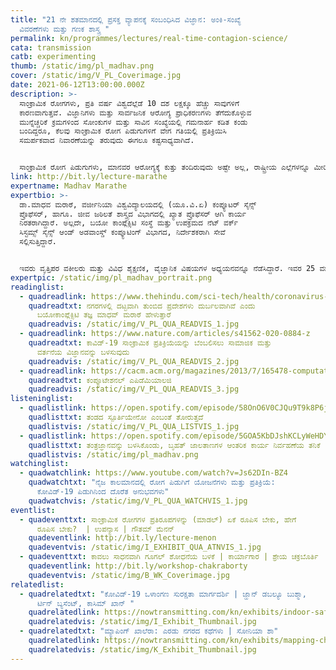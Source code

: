 ```yaml
---
title: "21 ನೇ ಶತಮಾನದಲ್ಲಿ ಪ್ರಸಕ್ತ ವ್ಯಾಪನಕ್ಕೆ ಸಂಬಂಧಿಸಿದ ವಿಜ್ಞಾನ: ಅಂಕಿ-ಸಂಖ್ಯೆ
  ವಿವರಣೆಗಳು ಮತ್ತು ಗಣಕ ಶಾಸ್ತ್ರ "
permalink: kn/programmes/lectures/real-time-contagion-science/
cata: transmission
catb: experimenting
thumb: /static/img/pl_madhav.png
cover: /static/img/V_PL_Coverimage.jpg
date: 2021-06-12T13:00:00.000Z
description: >-
  ಸಾಂಕ್ರಾಮಿಕ ರೋಗಗಳು, ಪ್ರತಿ ವರ್ಷ ವಿಶ್ವದೆಲ್ಲೆಡೆ 10 ದಶ ಲಕ್ಷಕ್ಕೂ ಹೆಚ್ಚು ಸಾವುಗಳಿಗೆ
  ಕಾರಣವಾಗುತ್ತವೆ. ವಿಜ್ಞಾನಿಗಳು ಮತ್ತು ಸಾರ್ವಜನಿಕ ಆರೋಗ್ಯ ಪ್ರಾಧಿಕರಣಗಳು ತೆಗೆದುಕೊಳ್ಳುವ
  ಮುನ್ನೆಚ್ಚರಿಕೆ ಕ್ರಮಗಳಿಂದ ಸೋಂಕುಗಳ ಮತ್ತು ಸಾವಿನ ಸಂಖ್ಯೆಯಲ್ಲಿ ಗಮನಾರ್ಹ ಕಡಿತ ಕಂಡು
  ಬಂದಿದ್ದರೂ, ಕೆಲವು ಸಾಂಕ್ರಾಮಿಕ ರೋಗ ಪಿಡುಗುಗಳಿಗೆ ವೇಗ ಗತಿಯಲ್ಲಿ ಪ್ರತಿಕ್ರಿಯಿಸಿ
  ಸಮರ್ಪಕವಾದ ನಿವಾರಣೆಯನ್ನು ತರುವುದು ಈಗಲೂ ಕಷ್ಟಸಾಧ್ಯವಾಗಿದೆ. 


  ಸಾಂಕ್ರಾಮಿಕ ರೋಗ ಪಿಡುಗುಗಳು, ಮಾನವರ ಆರೋಗ್ಯಕ್ಕೆ ಕುತ್ತು ತಂದಿರುವುದು ಅಷ್ಟೇ ಅಲ್ಲ, ರಾಷ್ಟ್ರೀಯ ಎಲ್ಲೆಗಳನ್ನೂ ಮೀರಿದ ಹಲವು ಬಗೆಯ ಸಮಸ್ಯೆಗಳ ಆಗರವನ್ನೇ ಒಡ್ಡಿರುವುದಾಗಿ ಡಾ.ಮಾಧವ ಮರಾಠೆ ಮತ್ತು ಅವರ ತಂಡದವರು ಈ ಭಾಷಣದ ಮೂಲಕ ವಿವರಿಸಲಿದ್ದಾರೆ. ಸಾಂಖ್ಯಾ ಶಾಸ್ತ್ರ, ಜೀವ ಶಾಸ್ತ್ರ ವಿಜ್ಞಾನ ಹಾಗೂ ವಿಭಿನ್ನ ಮೂಲಗಳ ಮುಖೇಣ ಸಂಗ್ರಹಿಸಿದ ರೋಗ ಸಂಬಂಧಿತ ಅಂಕಿ ಅಂಶಗಳ ಸಮಗ್ರ ಅಧ್ಯಯನವನ್ನು ಬಳಸಿಕೊಂಡು ಹೊಸ ತಂತ್ರಜ್ಞಾನ ಮತ್ತು ಪದ್ಧತಿಗಳನ್ನು ರೂಪಿಸಿ ಸಾಂಕ್ರಾಮಿಕ ರೋಗಗಳ ಜಾಗತಿಕ ಹೊರೆಯನ್ನು ಕಡಿತಗೊಳಿಸ ಬಹುದು ಎಂಬುದರ ಬಗ್ಗೆ ಚರ್ಚಿಸಲಿದ್ದಾರೆ.
link: http://bit.ly/lecture-marathe
expertname: Madhav Marathe
expertbio: >-
  ಡಾ.ಮಾಧವ ಮರಾಠೆ, ವರ್ಜೀನಿಯಾ ವಿಶ್ವವಿದ್ಯಾಲಯ‌ದಲ್ಲಿ (ಯೂ.ವಿ.ಏ) ಕಂಪ್ಯೂಟರ್‌ ಸೈನ್ಸ್‌
  ಪ್ರೊಫೆಸರ್‌, ಹಾಗೂ. ಜೀವ ಜಠಿಲತೆ ಶಾಸ್ತ್ರದ ವಿಭಾಗದಲ್ಲಿ ಖ್ಯಾತ ಪ್ರೊಫೆಸರ್‌ ಆಗಿ ಕಾರ್ಯ
  ನಿರತರಾಗಿದ್ದಾರೆ. ಅಲ್ಲದೇ, ಬಯೋ ಕಾಂಪ್ಲೆಕ್ಸಿಟಿ ಸಂಸ್ಥೆ ಮತ್ತು ಉಪಕ್ರಮದ ನೆಟ್‌ ವರ್ಕ್‌
  ಸಿಸ್ಟಮ್ಸ್‌ ಸೈನ್ಸ್‌ ಆಂಡ್‌ ಅಡವಾಂಸ್ಡ್‌ ಕಂಪ್ಯೂಟಿಂಗ್‌ ವಿಭಾಗದ, ನಿರ್ದೇಶಕರಾಗಿ ಸೇವೆ
  ಸಲ್ಲಿಸುತ್ತಿದ್ದಾರೆ.   


  ಇವರು ವೃತ್ತಿಪರ ವಕೀಲರು ಮತ್ತು ವಿವಿಧ ಶೈಕ್ಷಣಿಕ, ವೈಜ್ಞಾನಿಕ ವಿಷಯಗಳ ಅಧ್ಯಯನವನ್ನೂ ನೆಡೆಸಿದ್ದಾರೆ. ಇವರ 25 ವರ್ಷಗಳ ವೃತ್ತಿ ಜೀವನದಲ್ಲಿ, ಹಲವು ಅಂತರ ಶೈಕ್ಷಣಿಕ ತಂಡಗಳ ಹಾಗೂ ಪರಿಯೋಜನೆಗಳ ಮುಂದಾಳತ್ವ ವಹಿಸಿದ್ದಾರೆ. ಅಂತರ್ಜಾಲ ಮತ್ತು ಡಾಟಾ ವಿಜ್ಞಾನ, ಸಾಂಖ್ಯಕೀಯ ರೋಗ ಶಾಸ್ತ್ರ, ಕೃತಕ ಬುದ್ಧಿಶಕ್ತಿ, ಮೂಲ ಸಂಗಣಕ, ಅತಿ-ವೇಗ ಸೂಕ್ಷ್ಮ ಸಂಗಣನೆ ಇತ್ಯಾದಿ ವಿಷಯಗಳಲ್ಲಿ ಆಸಕ್ತಿ ಹೊಂದಿದ್ದಾರೆ. ಮುಂದುವರೆದ ಸಾಮಾಜಿಕ ವ್ಯವಸ್ಥೆಗಳಲ್ಲಿ ಹಲವಾರು ವ್ಯಾಪನಗಳು ಏಕಾಏಕಿ ಉಗಮಿಸಿ ಸರಾಗವಾಗಿ ಎಲ್ಲೆಡೆ ವ್ಯಾಪಿಸಿ ಬಿಡುತ್ತವೆ. ಈ ಬಗ್ಗೆ ಡಾ. ಮಾಧವ ಮರಾಠೆ ತಮ್ಮ ವೃತ್ತಿ ಜೀವನದಲ್ಲಿ ಆಳವಾದ ಅಧ್ಯಯನ ನಡೆಸಿದ್ದಾರೆ. ರೋಗಗಳನ್ನು ಹೊರತು ಪಡಿಸಿಯೂ, ಅನ್ಯ ಬಗೆಯ ಅನೇಕ ವಿಷಯಗಳನ್ನು ಒಳಗೊಂಡ ವ್ಯಾಪನಗಳು ಪ್ರಚಲಿತದಲ್ಲಿವೆ.
expertpic: /static/img/pl_madhav_portrait.png
readinglist:
  - quadreadlink: https://www.thehindu.com/sci-tech/health/coronavirus-densely-packed-areas-in-cities-are-vulnerable-says-biocomplexity-expert-madhav-marathe/article31195212.ece
    quadreadtxt: ನಗರಗಳಲ್ಲಿ ದಟ್ಟವಾಗಿ ತುಂಬಿದ ಪ್ರದೇಶಗಳು ದುರ್ಬಲವಾಗಿವೆ ಎಂದು
      ಬಯೋಕಾಂಪ್ಲೆಕ್ಸಿಟಿ ತಜ್ಞ ಮಾಧವ್ ಮರಾಠೆ ಹೇಳುತ್ತಾರೆ
    quadreadvis: /static/img/V_PL_QUA_READVIS_1.jpg
  - quadreadlink: https://www.nature.com/articles/s41562-020-0884-z
    quadreadtxt: ಕಾವಿಡ್-19 ಸಾಂಕ್ರಾಮಿಕ ಪ್ರತಿಕ್ರಿಯೆಯನ್ನು ಬೆಂಬಲಿಸಲು ಸಾಮಾಜಿಕ ಮತ್ತು
      ವರ್ತನೆಯ ವಿಜ್ಞಾನವನ್ನು ಬಳಸುವುದು
    quadreadvis: /static/img/V_PL_QUA_READVIS_2.jpg
  - quadreadlink: https://cacm.acm.org/magazines/2013/7/165478-computational-epidemiology/fulltext
    quadreadtxt: ಕಂಪ್ಯೂಟೇಶನಲ್ ಎಪಿಡೆಮಿಯಾಲಜಿ
    quadreadvis: /static/img/V_PL_QUA_READVIS_3.jpg
listeninglist:
  - quadlistlink: https://open.spotify.com/episode/58OnO6V0CJQu9T9k8P6jEK
    quadlisttxt: ತಂಡದ ಸ್ಪೂರ್ತಿಯೇನೋ ಎಂಬಂತೆ ತೋರುತ್ತದೆ
    quadlistvis: /static/img/V_PL_QUA_LISTVIS_1.jpg
  - quadlistlink: https://open.spotify.com/episode/5GOA5KbDJshKCLyWeHDYIP
    quadlisttxt: ತಂತ್ರಜ್ಞಾನವನ್ನು ಬಳಸಿಕೊಂಡು, ಬೃಹತ್‌ ಜಾಲತಾಣಗಳ ಆಂತರಿಕ ಕಾರ್ಯ ನಿರ್ವಹಣೆಯ ತನಿಕೆ
    quadlistvis: /static/img/pl_madhav.png
watchinglist:
  - quadwatchlink: https://www.youtube.com/watch?v=Js62DIn-BZ4
    quadwatchtxt: "ನೈಜ ಕಾಲಮಾನದಲ್ಲಿ ರೋಗ ಪಿಡುಗಿಗೆ ಯೋಜನೆಗಳು ಮತ್ತು ಪ್ರತಿಕ್ರಿಯೆ:
      ಕೋವಿಡ್-19‌ ಪಿಡುಗಿನಿಂದ ದೊರೆತ ಅನುಭವಗಳು"
    quadwatchvis: /static/img/V_PL_QUA_WATCHVIS_1.jpg
eventlist:
  - quadeventtxt: ಸಾಂಕ್ರಾಮಿಕ ರೋಗಗಳ ಪ್ರತಿರೂಪಗಳನ್ನು (ಮಾಡಲ್‌) ಏಕೆ ರೂಪಿಸ ಬೇಕು, ಹೇಗೆ
      ರೂಪಿಸ ಬೇಕು?  | ಉಪನ್ಯಾಸ | ಗೌತಮ್‌ ಮೆನನ್‌
    quadeventlink: http://bit.ly/lecture-menon
    quadeventvis: /static/img/I_EXHIBIT_QUA_ATNVIS_1.jpg
  - quadeventtxt: ಕಾವಲು ಸಾಧನವಾಗಿ ಗೂಗಲ್‌ ಶೋಧನೆಯ ಬಳಕೆ | ಕಾರ್ಯಾಗಾರ | ಶ್ರೇಯ ಚಕ್ರಬೊರ್ತಿ
    quadeventlink: http://bit.ly/workshop-chakraborty
    quadeventvis: /static/img/B_WK_Coverimage.jpg
relatedlist:
  - quadrelatedtxt: "ಕೋವಿಡ್-19 ‌ಒಳಾಂಗಣ ಸುರಕ್ಷತಾ ಮಾರ್ಗದರ್ಶಿ | ಜ್ಹಾನ್‌ ಡಬಲ್ಯೂ ಬುಶ್ಮಾ,
      ರ್ಟಿನ್‌ ಬ್ಯಸೆಂಟ್, ಕಾಸಿಮ್‌ ಖಾನ್‌ "
    quadrelatedlink: https://nowtransmitting.com/kn/exhibits/indoor-safety-guidelines/
    quadrelatedvis: /static/img/I_Exhibit_Thumbnail.jpg
  - quadrelatedtxt: "ಮ್ಯಾಪಿಂಗ್‌ ಖಾಲೆರಾ: ಎರಡು ನಗರದ ಕಥೆಗಳು | ಸೋನಿಯಾ ಶಾ"
    quadrelatedlink: https://nowtransmitting.com/kn/exhibits/mapping-cholera/
    quadrelatedvis: /static/img/K_Exhibit_Thumbnail.jpg
---
```

